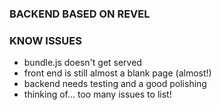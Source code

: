 ### BACKEND BASED ON REVEL
### KNOW ISSUES 
- bundle.js doesn't get served <br/>
- front end is still almost a blank page (almost!) </br>
- backend needs testing and a good polishing </br>
- thinking of... too many issues to list!
